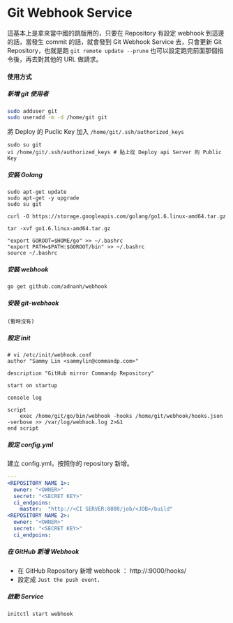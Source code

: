 # Git Webhook Service

這基本上是拿來當中國的跳版用的，只要在 Repository 有設定 webhook 到這邊的話，當發生 commit 的話，就會發到 Git Webhook Service 去，只會更新 Git Repository，也就是跑 `git remote update --prune` 也可以設定跑完前面那個指令後，再去對其他的 URL 做請求。


#### 使用方式

##### 新增 git 使用者

```bash
sudo adduser git
sudo useradd -m -d /home/git git
```

將 Deploy 的 Puclic Key 加入 `/home/git/.ssh/authorized_keys`
```
sudo su git
vi /home/git/.ssh/authorized_keys # 貼上從 Deploy api Server 的 Public Key
```

##### 安裝 Golang

```
sudo apt-get update
sudo apt-get -y upgrade
sudo su git

curl -O https://storage.googleapis.com/golang/go1.6.linux-amd64.tar.gz

tar -xvf go1.6.linux-amd64.tar.gz

"export GOROOT=$HOME/go" >> ~/.bashrc
"export PATH=$PATH:$GOROOT/bin" >> ~/.bashrc
source ~/.bashrc
```

##### 安裝 webhook

```
go get github.com/adnanh/webhook
```


##### 安裝 git-webhook

```
(暫時沒有)
```

##### 設定 init

```
# vi /etc/init/webhook.conf
author "Sammy Lin <sammylin@commandp.com>"

description "GitHub mirror Commandp Repository"

start on startup

console log

script
    exec /home/git/go/bin/webhook -hooks /home/git/webhook/hooks.json -verbose >> /var/log/webhook.log 2>&1
end script
```

##### 設定 config.yml

建立 config.yml，按照你的 repository 新增。

```yaml
---
<REPOSITORY NAME 1>:
  owner: "<OWNER>"
  secret: "<SECRET KEY>"
  ci_endpoins:
    master:  "http://<CI SERVER:8080/job/<JOB>/build"
<REPOSITORY NAME 2>:
  owner: "<OWNER>"
  secret: "<SECRET KEY>"
  ci_endpoins:
```
##### 在 GitHub 新增 Webhook

- 在 GitHub Repository 新增 webhook ： http://<YOU SERVICE IP>:9000/hooks/<REPOSITORY NAME>
- 設定成 `Just the push event.`

##### 啟動 Service

```
initctl start webhook
```
